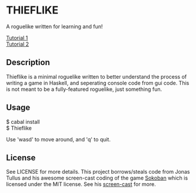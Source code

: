 THIEFLIKE
=========

A roguelike written for learning and fun!

[Tutorial 1](http://jamiltron.com/2012/07/Code_Us_Some_Roguelike_in_Haskell.html)   
[Tutorial 2](http://jamiltron.com/2012/07/Code_Us_Some_Roguelike2.html)

Description
-----------

Thieflike is a minimal roguelike written to better understand the process
of writing a game in Haskell, and seperating console code from gui code. This is not meant to be a fully-featured 
roguelike, just something fun.


Usage
-----
$ cabal install    
$ Thieflike

Use 'wasd' to move around, and 'q' to quit.


License
-------

See LICENSE for more details. This project borrows/steals code from Jonas Tullus
and his awesome screen-cast coding of the game 
[Sokoban](https://github.com/codinguncut/Sokoban) which is licensed
 under the MIT license. See his [screen-cast](http://www.youtube.com/watch?v=mtvoOIsN-GU&feature=youtu.be) for more.
